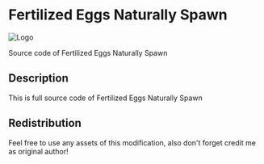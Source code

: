 # Fertilized Eggs Naturally Spawn

![Logo](http://rus-servers.3dn.ru/private/ARK_LOGO_FENS_SRC.png "Logo")

Source code of Fertilized Eggs Naturally Spawn

## Description
This is full source code of Fertilized Eggs Naturally Spawn

## Redistribution
Feel free to use any assets of this modification, also don't forget credit me as original author!
